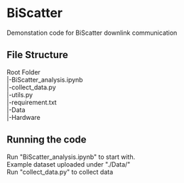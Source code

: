 # BiScatter

Demonstation code for BiScatter downlink communication

## File Structure
Root Folder\
|-BiScatter_analysis.ipynb\
|-collect_data.py\
|-utils.py\
|-requirement.txt\
|-Data\
|-Hardware

## Running the code
Run "BiScatter_analysis.ipynb" to start with.\
Example dataset uploaded under "./Data/"\
Run "collect_data.py" to collect data
